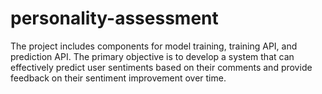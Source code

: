 # personality-assessment

The project includes components for model training, training API, and prediction API. The primary objective is to develop a system that can effectively predict user sentiments based on their comments and provide feedback on their sentiment improvement over time.
